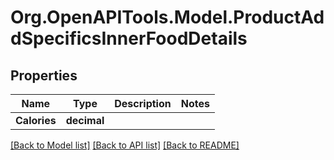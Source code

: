 # Org.OpenAPITools.Model.ProductAddSpecificsInnerFoodDetails

## Properties

Name | Type | Description | Notes
------------ | ------------- | ------------- | -------------
**Calories** | **decimal** |  | 

[[Back to Model list]](../README.md#documentation-for-models) [[Back to API list]](../README.md#documentation-for-api-endpoints) [[Back to README]](../README.md)


